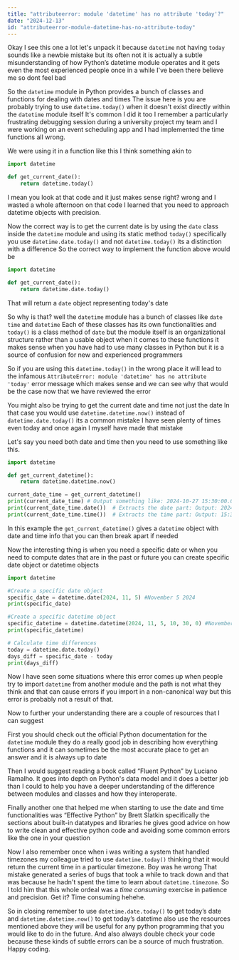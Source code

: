 ```yaml
---
title: "attributeerror: module 'datetime' has no attribute 'today'?"
date: "2024-12-13"
id: "attributeerror-module-datetime-has-no-attribute-today"
---
```


Okay I see this one a lot let's unpack it because `datetime` not having `today` sounds like a newbie mistake but its often not it is actually a subtle misunderstanding of how Python’s datetime module operates and it gets even the most experienced people once in a while I've been there believe me so dont feel bad

So the `datetime` module in Python provides a bunch of classes and functions for dealing with dates and times The issue here is you are probably trying to use `datetime.today()` when it doesn't exist directly within the `datetime` module itself It's common I did it too I remember a particularly frustrating debugging session during a university project my team and I were working on an event scheduling app and I had implemented the time functions all wrong.

We were using it in a function like this I think something akin to

```python
import datetime

def get_current_date():
    return datetime.today()
```

I mean you look at that code and it just makes sense right? wrong and I wasted a whole afternoon on that code I learned that you need to approach datetime objects with precision.

Now the correct way is to get the current date is by using the `date` class inside the `datetime` module and using its static method `today()` specifically you use `datetime.date.today()` and not `datetime.today()` its a distinction with a difference So the correct way to implement the function above would be

```python
import datetime

def get_current_date():
    return datetime.date.today()
```

That will return a `date` object representing today's date

So why is that? well the `datetime` module has a bunch of classes like `date` `time` and `datetime` Each of these classes has its own functionalities and `today()` is a class method of `date` but the module itself is an organizational structure rather than a usable object when it comes to these functions it makes sense when you have had to use many classes in Python but it is a source of confusion for new and experienced programmers

So if you are using this `datetime.today()` in the wrong place it will lead to the infamous `AttributeError: module 'datetime' has no attribute 'today'` error message which makes sense and we can see why that would be the case now that we have reviewed the error

You might also be trying to get the current date and time not just the date In that case you would use `datetime.datetime.now()` instead of `datetime.date.today()` its a common mistake I have seen plenty of times even today and once again I myself have made that mistake

Let's say you need both date and time then you need to use something like this.

```python
import datetime

def get_current_datetime():
    return datetime.datetime.now()

current_date_time = get_current_datetime()
print(current_date_time) # Output something like: 2024-10-27 15:30:00.000000
print(current_date_time.date())  # Extracts the date part: Output: 2024-10-27
print(current_date_time.time())  # Extracts the time part: Output: 15:30:00.000000
```

In this example the `get_current_datetime()` gives a `datetime` object with date and time info that you can then break apart if needed

Now the interesting thing is when you need a specific date or when you need to compute dates that are in the past or future you can create specific date object or datetime objects

```python
import datetime

#Create a specific date object
specific_date = datetime.date(2024, 11, 5) #November 5 2024
print(specific_date)

#Create a specific datetime object
specific_datetime = datetime.datetime(2024, 11, 5, 10, 30, 0) #November 5th 2024 at 10:30AM
print(specific_datetime)

# Calculate time differences
today = datetime.date.today()
days_diff = specific_date - today
print(days_diff)
```

Now I have seen some situations where this error comes up when people try to import `datetime` from another module and the path is not what they think and that can cause errors if you import in a non-canonical way but this error is probably not a result of that.

Now to further your understanding there are a couple of resources that I can suggest

First you should check out the official Python documentation for the `datetime` module they do a really good job in describing how everything functions and it can sometimes be the most accurate place to get an answer and it is always up to date

Then I would suggest reading a book called “Fluent Python” by Luciano Ramalho. It goes into depth on Python's data model and it does a better job than I could to help you have a deeper understanding of the difference between modules and classes and how they interoperate.

Finally another one that helped me when starting to use the date and time functionalities was “Effective Python” by Brett Slatkin specifically the sections about built-in datatypes and libraries he gives good advice on how to write clean and effective python code and avoiding some common errors like the one in your question

Now I also remember once when i was writing a system that handled timezones my colleague tried to use `datetime.today()` thinking that it would return the current time in a particular timezone. Boy was he wrong That mistake generated a series of bugs that took a while to track down and that was because he hadn't spent the time to learn about `datetime.timezone`. So I told him that this whole ordeal was a *time consuming* exercise in patience and precision. Get it? Time consuming hehehe.

So in closing remember to use `datetime.date.today()` to get today’s date and `datetime.datetime.now()` to get today’s datetime also use the resources mentioned above they will be useful for any python programming that you would like to do in the future. And also always double check your code because these kinds of subtle errors can be a source of much frustration. Happy coding.
